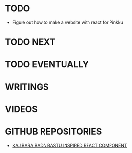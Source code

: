 # TODO

- Figure out how to make a website with react for Pinkku

# TODO NEXT

# TODO EVENTUALLY

# WRITINGS

# VIDEOS

# GITHUB REPOSITORIES

- <a href="https://github.com/pessiv/bastu-aika-react-component">KAJ BARA BADA BASTU INSPIRED REACT COMPONENT</a>
